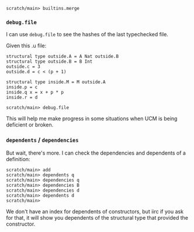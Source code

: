 ``` ucm :hide
scratch/main> builtins.merge
```

### `debug.file`
I can use `debug.file` to see the hashes of the last typechecked file.

Given this .u file:
``` unison :hide
structural type outside.A = A Nat outside.B
structural type outside.B = B Int
outside.c = 3
outside.d = c < (p + 1)

structural type inside.M = M outside.A
inside.p = c
inside.q x = x + p * p
inside.r = d
```
``` ucm
scratch/main> debug.file
```

This will help me make progress in some situations when UCM is being deficient or broken.

### `dependents` / `dependencies`
But wait, there's more.  I can check the dependencies and dependents of a definition:
``` ucm
scratch/main> add
scratch/main> dependents q
scratch/main> dependencies q
scratch/main> dependencies B
scratch/main> dependencies d
scratch/main> dependents d
scratch/main>
```

We don't have an index for dependents of constructors, but iirc if you ask for that, it will show you dependents of the structural type that provided the constructor.
